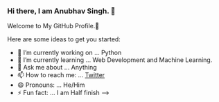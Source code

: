  ### Hi there, I am Anubhav Singh. 👋
 Welcome to My GitHub Profile.🙏



Here are some ideas to get you started:

- 🤔 I’m currently working on ... Python
- 🌱 I’m currently learning ... Web Development and Machine Learning.
- 💬 Ask me about ... Anything
- 📫 How to reach me: ... [Twitter](https://twitter.com/thesingh_anu)
- 😄 Pronouns: ... He/Him
- ⚡ Fun fact: ... I am Half finish
-->
